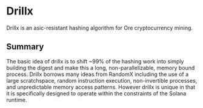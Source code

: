 # Drillx

Drillx is an asic-resistant hashing algorithm for Ore cryptocurrency mining.

## Summary
The basic idea of drillx is to shift ~99% of the hashing work into simply building the digest and make this a long, non-parallelizable, memory bound process. Drillx borrows many ideas from RandomX including the use of a large scratchspace, random instruction execution, non-invertible processes, and unpredictable memory access patterns. However drillx is unique in that it is specifically designed to operate within the constraints of the Solana runtime.
